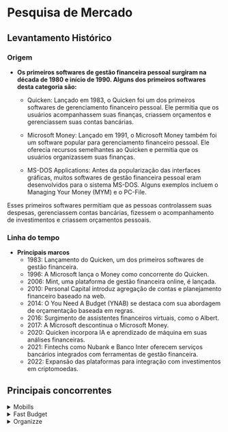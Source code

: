 # Pesquisa de Mercado

## Levantamento Histórico

### Origem
  - **Os primeiros softwares de gestão financeira pessoal surgiram na década de 1980 e início de 1990.
    Alguns dos primeiros softwares desta categoria são:**

      - Quicken: Lançado em 1983, o Quicken foi um dos primeiros softwares de gerenciamento financeiro pessoal.
           Ele permitia que os usuários acompanhassem suas finanças, criassem orçamentos e gerenciassem suas contas bancárias.
        
      - Microsoft Money: Lançado em 1991, o Microsoft Money também foi um software popular para gerenciamento financeiro pessoal.
          Ele oferecia recursos semelhantes ao Quicken e permitia que os usuários organizassem suas finanças.
        
      - MS-DOS Applications: Antes da popularização das interfaces gráficas, muitos softwares de gestão financeira pessoal
         eram desenvolvidos para o sistema MS-DOS. Alguns exemplos incluem o Managing Your Money (MYM) e o PC-File.

Esses primeiros softwares permitiam que as pessoas controlassem suas despesas, gerenciassem contas bancárias, fizessem o acompanhamento de investimentos e criassem orçamentos pessoais.

### Linha do tempo

- **Principais marcos**
  - 1983: Lançamento do Quicken, um dos primeiros softwares de gestão financeira.
  - 1996: A Microsoft lança o Money como concorrente do Quicken.
  - 2006: Mint, uma plataforma de gestão financeira online, é lançada.
  - 2010: Personal Capital introduz agregação de contas e planejamento financeiro baseado na web.
  - 2014: O You Need A Budget (YNAB) se destaca com sua abordagem de orçamentação baseada em regras.
  - 2016: Surgimento de assistentes financeiros virtuais, como o Albert.
  - 2017: A Microsoft descontinua o Microsoft Money.
  - 2020: Quicken incorpora IA e aprendizado de máquina em suas análises financeiras.
  - 2021: Fintechs como Nubank e Banco Inter oferecem serviços bancários integrados com ferramentas de gestão financeira.
  - 2022: Expansão das plataformas para integração com investimentos em criptomoedas.

## Principais concorrentes

<details> <summary>Mobills</summary>
      
  - Esse aplicativo de controle financeiro pessoal funciona de uma maneira simples,
      funcional e intuitiva. Com ele, você consegue organizar todos seus ganhos e gastos divididos por categorias.
  - A partir dessa divisão, você tem acesso a uma análise completa e muito visual da sua vida financeira, o que 
      facilita ainda mais o diagnóstico da sua situação e o destino de cada pedaço do seu dinheiro.
  - O Mobills foi criado em 2014 e está disponível para Android e iOS12.
</details>
<details> <summary>Fast Budget</summary>
  
  - A página inicial do app é customizável, ou seja, você pode elencar aquelas que são as principais informações para você e destacá-las. 
  - Além de ver um resumo geral e poder dividir por contas, também terá acesso aos gastos dos últimos 7 dias, assim como seus orçamentos.
  - Esse app para controle financeiro também conta com recursos de gráficos, tabelas e informações posicionadas de forma visual, mas existem outros com uma interface mais intuitiva.
  - É possível criar alarmes e lembretes para não se esquecer de cadastrar as transações diárias, algo muito importante para manter o hábito.
</details>
<details>
  <summary>Organizze</summary>
  - No Organizze, você tem acesso a várias contas ao mesmo tempo, podendo analisar todas elas de forma completa e integrada.
  - Além disso, recebe um demonstrativo dos lançamentos do mês, pode organizar por categorias — e subcategorias — o que permite entender exatamente o seu orçamento.
  
  </details>
